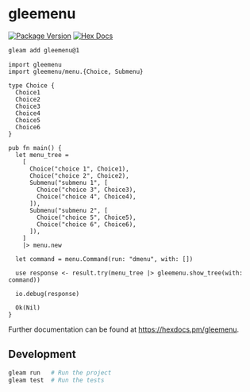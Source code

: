 # gleemenu

[![Package Version](https://img.shields.io/hexpm/v/gleemenu)](https://hex.pm/packages/gleemenu)
[![Hex Docs](https://img.shields.io/badge/hex-docs-ffaff3)](https://hexdocs.pm/gleemenu/)

```sh
gleam add gleemenu@1
```
```gleam
import gleemenu
import gleemenu/menu.{Choice, Submenu}

type Choice {
  Choice1
  Choice2
  Choice3
  Choice4
  Choice5
  Choice6
}

pub fn main() {
  let menu_tree =
    [
      Choice("choice 1", Choice1),
      Choice("choice 2", Choice2),
      Submenu("submenu 1", [
        Choice("choice 3", Choice3),
        Choice("choice 4", Choice4),
      ]),
      Submenu("submenu 2", [
        Choice("choice 5", Choice5),
        Choice("choice 6", Choice6),
      ]),
    ]
    |> menu.new

  let command = menu.Command(run: "dmenu", with: [])

  use response <- result.try(menu_tree |> gleemenu.show_tree(with: command))

  io.debug(response)

  Ok(Nil)
}
```

Further documentation can be found at <https://hexdocs.pm/gleemenu>.

## Development

```sh
gleam run   # Run the project
gleam test  # Run the tests
```

